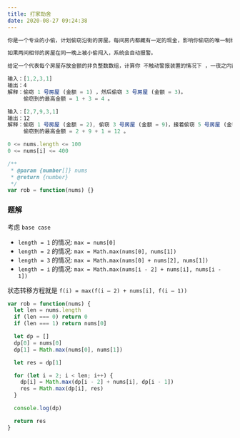 ```yaml
---
title: 打家劫舍
date: 2020-08-27 09:24:38
---
```


```js
你是一个专业的小偷，计划偷窃沿街的房屋。每间房内都藏有一定的现金，影响你偷窃的唯一制约因素就是相邻的房屋装有相互连通的防盗系统，

如果两间相邻的房屋在同一晚上被小偷闯入，系统会自动报警。

给定一个代表每个房屋存放金额的非负整数数组，计算你 不触动警报装置的情况下 ，一夜之内能够偷窃到的最高金额。

输入：[1,2,3,1]
输出：4
解释：偷窃 1 号房屋 (金额 = 1) ，然后偷窃 3 号房屋 (金额 = 3)。
     偷窃到的最高金额 = 1 + 3 = 4 。

输入：[2,7,9,3,1]
输出：12
解释：偷窃 1 号房屋 (金额 = 2), 偷窃 3 号房屋 (金额 = 9)，接着偷窃 5 号房屋 (金额 = 1)。
     偷窃到的最高金额 = 2 + 9 + 1 = 12 。

0 <= nums.length <= 100
0 <= nums[i] <= 400

/**
 * @param {number[]} nums
 * @return {number}
 */
var rob = function(nums) {}
```

<h3>题解</h3>

考虑 `base case`

- `length = 1` 的情况: `max = nums[0]`
- `length = 2` 的情况: `max = Math.max(nums[0], nums[1])`
- `length = 3` 的情况: `max = Math.max(nums[0] + nums[2], nums[1])`
- `length = i` 的情况: `max = Math.max(nums[i - 2] + nums[i], nums[i - 1])`

状态转移方程就是 `f(i) = max(f(i – 2) + nums[i], f(i – 1))`

```js
var rob = function(nums) {
  let len = nums.length
  if (len === 0) return 0
  if (len === 1) return nums[0]

  let dp = []
  dp[0] = nums[0]
  dp[1] = Math.max(nums[0], nums[1])

  let res = dp[1]

  for (let i = 2; i < len; i++) {
    dp[i] = Math.max(dp[i - 2] + nums[i], dp[i - 1])
    res = Math.max(dp[i], res)
  }

  console.log(dp)

  return res
}
```
